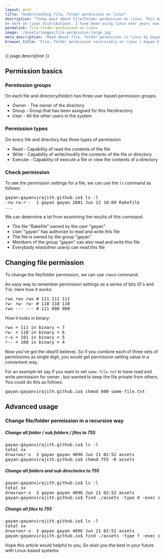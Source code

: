```yaml
---
layout: post
title: "Understanding file, folder permission on linux"
description: "Today post about File/Folder permission on linux. This may be helpful for newbies who likely to
be work on linux distributions. I have been using linux over years now, so for me it is better than the other platforms."
permalink: file-folder-permission-on-linux
image: '/assets/images/file-permission-large.jpg'
meta_description: 'Read about file, folder permission in linux by Gayan Virajith'
browser_title: 'File, folder permission recursively on linux | Gayan Virajith'
---
```


{{ page.description }}

## Permission basics

### Permission groups

On each file and directory(folder) has three user based permission groups.

- Owner - The owner of the directory
- Group - Group that has been assigned for this file/directory
- User  - All the other users in the system

### Permission types

On every file and directory has three types of permission

- Read      - Capability of read the contents of the file
- Write     - Capability of write/modify the contents of the file or directory
- Execute   - Capability of execute a file or view the contents of a directory

### Check permission

To see the permission settings for a file, we can use the `ls` command as follows:

<pre class="terminal">
gayan:gayanvirajith.github.io$ ls -l
-rw-rw-r--  1 gayan gayan 2601 Jun 22 10:09 Rakefile
...
</pre>

We can determine a lot from examining the results of this command:

-   The file "Rakefile" owned by the user "gayan"
-   User "gayan" has authorize to read and write this file
-   The file is owned by the group "gayan"
-   Members of the group "gayan" can also read and write this file
-   Everybody else(other users) can read this file

## Changing file permission

To change the file/folder permission, we can use `chmod` command.

An easy way to remember permission settings as a series of bits (0's and 1's). Here how it works:

<pre>
rwx rwx rwx # 111 111 111
rw- rw- rw- # 110 110 110
rwx --- --- # 111 000 000
</pre>

How it looks in binary:

<pre>
rwx = 111 in binary = 7
rw- = 110 in binary = 6
r-x = 101 in binary = 5
r-- = 100 in binary = 4
</pre>

Now you've got the idea!(I believe). So if you combine each of three sets of permissions as single digit,
you would get permission setting value in a convenient way.

For an example let say if you want to set `some-file.txt` to have read and write permission for owner
, but wanted to keep the file private from others. You could do this as follows:

<pre class="terminal">
gayan:gayanvirajith.github.io$ chmod 600 some-file.txt
</pre>

## Advanced usage

### Change file/folder permission in a recursive way

##### Change all folder / sub folders / files to 755
<pre class="terminal">
gayan:gayanvirajith.github.io$ ls -l
total xx
drwxrwxr-x  3 gayan gayan 4096 Jun 21 02:52 assets
gayan:gayanvirajith.github.io$ chmod 755 -R assets
</pre>

##### Change all folders and sub directories to 755
<pre class="terminal">
gayan:gayanvirajith.github.io$ ls -l
total xx
drwxrwxr-x  3 gayan gayan 4096 Jun 21 02:52 assets
gayan:gayanvirajith.github.io$ find ./assets -type d -exec chmod 755 {} \;
</pre>

##### Change all files to 755
<pre class="terminal">
gayan:gayanvirajith.github.io$ ls -l
total xx
drwxrwxr-x  3 gayan gayan 4096 Jun 21 02:52 assets
gayan:gayanvirajith.github.io$ find ./assets -type f -exec chmod 644 {} \;
</pre>

Hope this article would helpful to you, So wish you the best in your future with
Linux-based systems.



